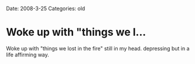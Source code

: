 Date: 2008-3-25
Categories: old

# Woke up with "things we l...

Woke up with &quot;things we lost in the fire&quot; still in my head. depressing but in a life affirming way.
